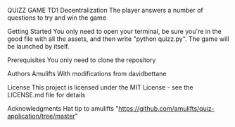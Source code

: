 QUIZZ GAME TD1 Decentralization The player answers a number of questions to try and win the game

Getting Started You only need to open your terminal, be sure you're in the good file with all the assets, and then write "python quizz.py". The game will be launched by itself.

Prerequisites You only need to clone the repository

Authors Amulifts With modifications from davidbettane

License This project is licensed under the MIT License - see the LICENSE.md file for details

Acknowledgments Hat tip to amulifts "https://github.com/amulifts/quiz-application/tree/master"